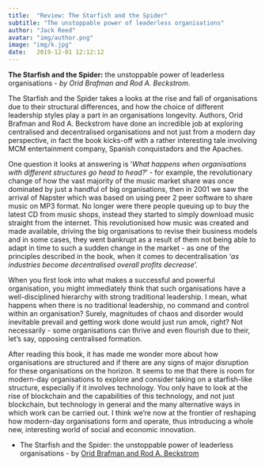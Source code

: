 ```yaml
---
title:  "Review: The Starfish and the Spider"
subtitle: "The unstoppable power of leaderless organisations"
author: "Jack Reed"
avatar: "img/author.png"
image: "img/k.jpg"
date:   2019-12-01 12:12:12
---
```

**The Starfish and the Spider:** the unstoppable power of leaderless organisations - _by Orid Brafman and Rod A. Beckstrom_.

The Starfish and the Spider takes a looks at the rise and fall of organisations due to their structural differences, and how the choice of different leadership styles play a part in an organisations longevity. Authors, Orid Brafman and Rod A. Beckstrom have done an incredible job at exploring centralised and decentralised organisations and not just from a modern day perspective, in fact the book kicks-off with a rather interesting tale involving MCM entertainment company, Spanish conquistadors and the Apaches.

One question it looks at answering is ‘_What happens when organisations with different structures go head to head?_’ - for example, the revolutionary change of how the vast majority of the music market share was once dominated by just a handful of big organisations, then in 2001 we saw the arrival of Napster which was based on using peer 2 peer software to share music on MP3 format. No longer were there people queuing up to buy the latest CD from music shops, instead they started to simply download music straight from the internet. This revolutionised how music was created and made available, driving the big organisations to revise their business models and in some cases, they went bankrupt as a result of them not being able to adapt in time to such a sudden change in the market - as one of the principles described in the book, when it comes to decentralisation ‘_as industries become decentralised overall profits decrease_’.

When you first look into what makes a successful and powerful organisation, you might immediately think that such organisations have a well-disciplined hierarchy with strong traditional leadership. I mean, what happens when there is no traditional leadership, no command and control within an organisation? Surely, magnitudes of chaos and disorder would inevitable prevail and getting work done would just run amok, right? Not necessarily - some organisations can thrive and even flourish due to their, let’s say, opposing centralised formation.

After reading this book, it has made me wonder more about how organisations are structured and if there are any signs of major disruption for these organisations on the horizon. It seems to me that there is room for modern-day organisations to explore and consider taking on a starfish-like structure, especially if it involves technology. You only have to look at the rise of blockchain and the capabilities of this technology, and not just blockchain, but technology in general and the many alternative ways in which work can be carried out. I think we’re now at the frontier of reshaping how modern-day organisations form and operate, thus introducing a whole new, interesting world of social and economic innovation.

- The Starfish and the Spider: the unstoppable power of leaderless organisations - by [Orid Brafman and Rod A. Beckstrom](https://www.amazon.co.uk/Starfish-Spider-Unstoppable-Leaderless-Organizations/dp/1591841836)
